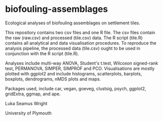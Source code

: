 # biofouling-assemblages
Ecological analyses of biofouling assemblages on settlement tiles.


This repository contains two csv files and one R file. The csv files 
contain the raw (raw.csv) and processed (tile.csv) data. The R script (tile.R)
contains all analytical and data visualisation procedures. To reproduce 
the analysis pipeline, the processed data (tile.csv) ought to be used in
conjunction with the R script (tile.R).

Analyses include multi-way ANOVA, Student's t.test, Wilcoxon signed-rank test,
PERMANOVA, SIMPER, SIMPROF and PCO. Visualisations are mostly plotted with ggplot2 
and include histograms, scatterplots, barplots, boxplots, dendrograms, nMDS plots
and maps.

Packages used, include car, vegan, goeveg, clustsig, psych, ggplot2, gridExtra, 
ggmap, and ape. 


Luka Seamus Wright

University of Plymouth
